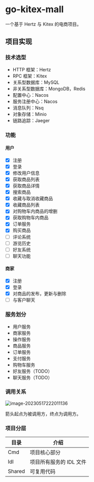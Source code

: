 # go-kitex-mall

一个基于 Hertz 与 Kitex 的电商项目。

## 项目实现

### 技术选型

- HTTP 框架：Hertz
- RPC 框架：Kitex
- 关系型数据库：MySQL
- 非关系型数据库：MongoDB，Redis
- 配置中心：Nacos
- 服务注册中心：Nacos
- 消息队列：Nsq
- 对象存储：Minio
- 链路追踪：Jaeger

### 功能

#### 用户

- [x] 注册
- [x] 登录
- [x] 修改用户信息
- [x] 获取商品列表
- [x] 获取商品详情
- [x] 搜索商品
- [x] 收藏与取消收藏商品
- [x] 收藏商品列表
- [x] 对购物车内商品的增删
- [x] 获取购物车内商品
- [x] 订单服务
- [x] 购买商品
- [ ] 评论系统
- [ ] 游览历史
- [ ] 好友系统
- [ ] 聊天功能

#### 商家

- [x] 注册
- [x] 登录
- [x] 对商品的发布，更新与删除
- [ ] 与客户聊天

### 服务划分

- 用户服务
- 商家服务
- 操作服务
- 商品服务
- 订单服务
- 支付服务
- 购物车服务
- 好友服务（TODO）
- 聊天服务（TODO）

### 调用关系

![image-20230517222011136](C:\Users\86132\AppData\Roaming\Typora\typora-user-images\image-20230517222011136.png)



箭头起点为被调用方，终点为调用方。

### 项目分层

| 目录   | 介绍                    |
| ------ | ----------------------- |
| Cmd    | 项目核心部分            |
| Idl    | 项目所有服务的 IDL 文件 |
| Shared | 可复用代码              |